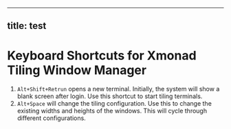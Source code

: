 ----
title: test
----

# Keyboard Shortcuts for Xmonad Tiling Window Manager

1. `Alt+Shift+Retrun` opens a new terminal. Initially, the system will show a blank screen after login. Use this shortcut to start tiling terminals.
2. `Alt+Space` will change the tiling configuration. Use this to change the existing widths and heights of the windows. This will cycle through different configurations.

